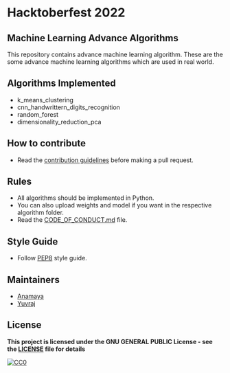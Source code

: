 # Hacktoberfest 2022
## Machine Learning Advance Algorithms 

This repository contains advance machine learning algorithm. These are the some advance machine learning algorithms which are used in real world.

## Algorithms Implemented

- k_means_clustering
- cnn_handwrittern_digits_recognition
- random_forest
- dimensionality_reduction_pca

## How to contribute
- Read the [contribution guidelines](../CONTRIBUTING.md) before making a pull request.

## Rules
- All algorithms should be implemented in Python.
- You can also upload weights and model if you want in the respective algorithm folder.
- Read the [CODE_OF_CONDUCT.md](../CODE_OF_CONDUCT.md) file.


## Style Guide
- Follow [PEP8](https://www.python.org/dev/peps/pep-0008/) style guide.

## Maintainers
- [Anamaya](https://github.com/Anamaya1729)
- [Yuvraj](https://github.com/YuvrajSinghGitbub)

## License

**This project is licensed under the GNU GENERAL PUBLIC License - see the [LICENSE](../LICENSE) file for details**

[![CC0](https://licensebuttons.net/p/zero/1.0/88x31.png)](https://creativecommons.org/publicdomain/zero/1.0)
